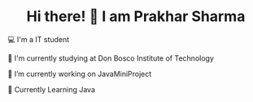 <h1 align = "center">Hi there! 👋 I am Prakhar Sharma</h1>

💻 I'm a IT student

🏫 I'm currently studying at Don Bosco Institute of Technology

🔭 I’m currently working on JavaMiniProject

🌱 Currently Learning Java



<!--
**Prakhar29Sharma/Prakhar29Sharma** is a ✨ _special_ ✨ repository because its `README.md` (this file) appears on your GitHub profile.

Here are some ideas to get you started:

- 🔭 I’m currently working on ...
- 🌱 I’m currently learning ...
- 👯 I’m looking to collaborate on ...
- 🤔 I’m looking for help with ...
- 💬 Ask me about ...
- 📫 How to reach me: ...
- 😄 Pronouns: ...
- ⚡ Fun fact: ...
-->

